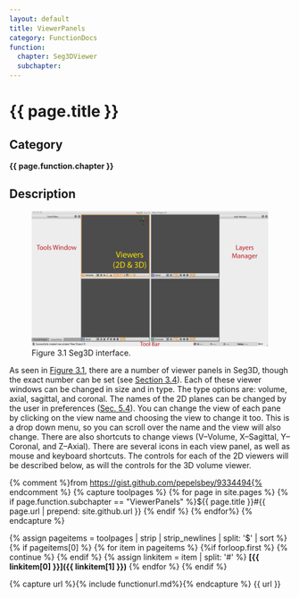```yaml
---
layout: default
title: ViewerPanels 
category: FunctionDocs 
function: 
  chapter: Seg3DViewer
  subchapter: 
---
```


# {{ page.title }} 

## Category

**{{ page.function.chapter }}**

## Description

<figure>
  <img src="Manuals/Seg3DBasicFunctionality_figures/layout_blank.pdf" id="blank">
  <figcaption>Figure 3.1 Seg3D interface.</figcaption>
</figure>

As seen in [Figure 3.1](#blank), there are a number of viewer panels in Seg3D, though the exact number can be set (see [Section 3.4](#ViewingOptions.md)). Each of these viewer windows can be changed in size and in type. The type options are: volume, axial, sagittal, and coronal. The names of the 2D planes can be changed by the user in preferences ([Sec. 5.4](Preferences.md)). You can change the view of each pane by clicking on the view name and choosing the view to change it too. This is a drop down menu, so you can scroll over the name and the view will also change. There are also shortcuts to change views (V–Volume, X–Sagittal, Y–Coronal, and Z–Axial). There are several icons in each view panel, as well as mouse and keyboard shortcuts. The controls for each of the 2D viewers will be described below, as will the controls for the 3D volume viewer.

{% comment %}from https://gist.github.com/pepelsbey/9334494{% endcomment %}
{% capture toolpages %}
  {% for page in site.pages %}
    {% if page.function.subchapter == "ViewerPanels" %}${{ page.title }}#{{ page.url | prepend: site.github.url }}
    {% endif %}
  {% endfor%}
{% endcapture %}

{% assign pageitems = toolpages | strip | strip_newlines | split: '$' | sort %}
{% if pageitems[0] %}
  {% for item in pageitems %}
    {%if forloop.first %} {% continue %} {% endif %}
    {% assign linkitem = item | split: '#' %}
**[{{ linkitem[0] }}]({{ linkitem[1] }})**
  {% endfor %}
{% endif %}

{% capture url %}{% include functionurl.md%}{% endcapture %}
{{ url }}

